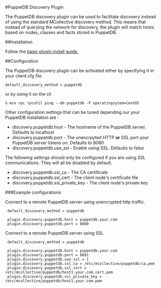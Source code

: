 #PuppetDB Discovery Plugin

The PuppetDB discovery plugin can be used to facilitate discovery instead of using the standard MCollective discovery method.
This means that instead of querying the network for discovery, the plugin will match hosts based on nodes, classes and facts
stored in PuppetDB.

##Installation

Follow the [basic plugin install guide.](http://projects.puppetlabs.com/projects/mcollective-plugins/wiki/InstalingPlugins)

##Configuration

The PuppetDB discovery plugin can be activated either by specifying it in your client.cfg file

    default_discovery_method = puppetdb

or by using it on the cli

    % mco rpc rpcutil ping --dm puppetdb -F operatingsytem=CentOS

Other configuration settings that can be tuned depending our your PuppetDB installation are :

 * discovery.puppetdb.host - The hostname of the PuppetDB server. Defaults to localhost
 * discovery.puppetdb.port - The unencrpyted HTTP __or__ SSL port your PuppetDB server listens on. Defaults to 8080
 * discovery.puppetdb.use_ssl - Enable using SSL. Defaults to false

The following settings should only be configured if you are using SSL communications. They will all be disabled by default.

 * discovery.puppetdb.ssl_ca - The CA certificate
 * discovery.puppetdb.ssl_cert - The client node's certificate file
 * discovery.puppetdb.ssl_private_key - The client node's private key

###Example configurations

Connect to a remote PuppetDB server using unencrypted http traffic.

     default_discovery_method = puppetdb

     plugin.discovery.puppetdb.host = puppetdb.your.com
     plugin.discovery.puppetdb.port = 8080

Connect to a remote PuppetDB server using SSL

     default_discovery_method = puppetdb

     plugin.discovery.puppetdb.host = puppetdb.your.com
     plugin.discovery.puppetdb.port = 8081
     plugin.discovery.puppetdb.use_ssl = 1
     plugin.discovery.puppetdb.ssl_ca = /etc/mcollective/puppetdb/ca.pem
     plugin.discovery.puppetdb.ssl_cert = /etc/mcollective/puppetdb/host1.your.com.cert.pem
     plugin.discovery.puppetdb.ssl_private_key = /etc/mcollective/puppetdb/host1.your.com.pem
